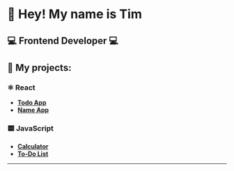 # 👋 Hey! My name is Tim

## 💻 Frontend Developer 💻


## 🚀 My projects:

### ⚛️ React 
- **[Todo App](https://github.com/Fzpzmz/React-todo-app)** 
- **[Name App](https://github.com/Fzpzmz/React-name-app)** 

### 🟨 JavaScript
- **[Calculator](https://github.com/Fzpzmz/Calculator)** 
- **[To-Do List](https://github.com/Fzpzmz/To-Do-List)** 

---
